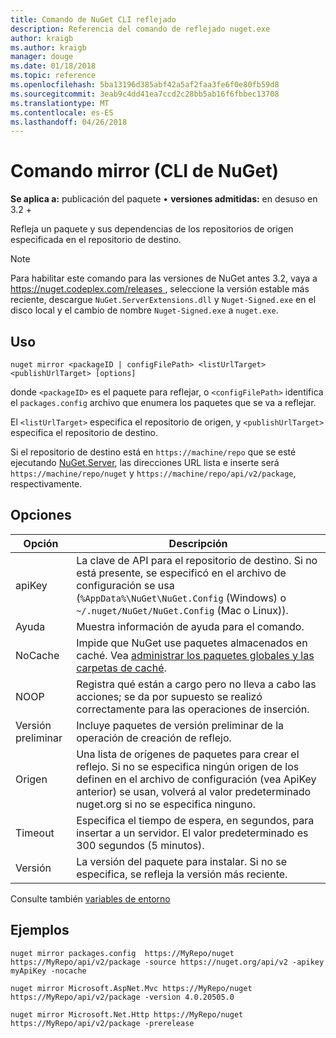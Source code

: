 ```yaml
---
title: Comando de NuGet CLI reflejado
description: Referencia del comando de reflejado nuget.exe
author: kraigb
ms.author: kraigb
manager: douge
ms.date: 01/18/2018
ms.topic: reference
ms.openlocfilehash: 5ba13196d385abf42a5af2faa3fe6f0e80fb59d8
ms.sourcegitcommit: 3eab9c4dd41ea7ccd2c28bb5ab16f6fbbec13708
ms.translationtype: MT
ms.contentlocale: es-ES
ms.lasthandoff: 04/26/2018
---
```

# <a name="mirror-command-nuget-cli"></a>Comando mirror (CLI de NuGet)

**Se aplica a:** publicación del paquete &bullet; **versiones admitidas:** en desuso en 3.2 +

Refleja un paquete y sus dependencias de los repositorios de origen especificada en el repositorio de destino.

> [!NOTE]
> Para habilitar este comando para las versiones de NuGet antes 3.2, vaya a [ https://nuget.codeplex.com/releases ](https://nuget.codeplex.com/releases), seleccione la versión estable más reciente, descargue `NuGet.ServerExtensions.dll` y `Nuget-Signed.exe` en el disco local y el cambio de nombre `Nuget-Signed.exe` a `nuget.exe`.

## <a name="usage"></a>Uso

```cli
nuget mirror <packageID | configFilePath> <listUrlTarget> <publishUrlTarget> [options]
```

donde `<packageID>` es el paquete para reflejar, o `<configFilePath>` identifica el `packages.config` archivo que enumera los paquetes que se va a reflejar.

El `<listUrlTarget>` especifica el repositorio de origen, y `<publishUrlTarget>` especifica el repositorio de destino.

Si el repositorio de destino está en `https://machine/repo` que se esté ejecutando [NuGet.Server](../hosting-packages/nuget-server.md), las direcciones URL lista e inserte será `https://machine/repo/nuget` y `https://machine/repo/api/v2/package`, respectivamente.

## <a name="options"></a>Opciones

| Opción | Descripción |
| --- | --- |
| apiKey | La clave de API para el repositorio de destino. Si no está presente, se especificó en el archivo de configuración se usa (`%AppData%\NuGet\NuGet.Config` (Windows) o `~/.nuget/NuGet/NuGet.Config` (Mac o Linux)). |
| Ayuda | Muestra información de ayuda para el comando. |
| NoCache | Impide que NuGet use paquetes almacenados en caché. Vea [administrar los paquetes globales y las carpetas de caché](../consume-packages/managing-the-global-packages-and-cache-folders.md). |
| NOOP | Registra qué están a cargo pero no lleva a cabo las acciones; se da por supuesto se realizó correctamente para las operaciones de inserción. |
| Versión preliminar | Incluye paquetes de versión preliminar de la operación de creación de reflejo. |
| Origen | Una lista de orígenes de paquetes para crear el reflejo. Si no se especifica ningún origen de los definen en el archivo de configuración (vea ApiKey anterior) se usan, volverá al valor predeterminado nuget.org si no se especifica ninguno. |
| Timeout | Especifica el tiempo de espera, en segundos, para insertar a un servidor. El valor predeterminado es 300 segundos (5 minutos). |
| Versión | La versión del paquete para instalar. Si no se especifica, se refleja la versión más reciente. |

Consulte también [variables de entorno](cli-ref-environment-variables.md)

## <a name="examples"></a>Ejemplos

```cli
nuget mirror packages.config  https://MyRepo/nuget https://MyRepo/api/v2/package -source https://nuget.org/api/v2 -apikey myApiKey -nocache

nuget mirror Microsoft.AspNet.Mvc https://MyRepo/nuget https://MyRepo/api/v2/package -version 4.0.20505.0

nuget mirror Microsoft.Net.Http https://MyRepo/nuget https://MyRepo/api/v2/package -prerelease
```

